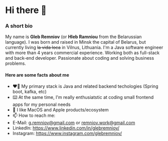 # Hi there 👋
### A short bio
My name is **Gleb Remniov** (or **Hleb Ramniou** from the Belarussian language).
I was born and raised in Minsk the capital of Belarus, but currently living ~~la vida loca~~ in Vilnus, Lithuania.
I'm a Java software engineer with more than 4 years commercial experience. Working both as full-stack and back-end developer. Passionate about coding and solving business problems.

#### Here are some facts about me
- ❤️‍🔥 My primary stack is Java and related backend techologies (Spring boot, kafka, etc)
- ⌨️ At the same time, I'm really enthusiatstic at coding small frontend apps for my personal needs
- 🍎 I like MacOS and Apple products/ecosystem
- 📫 How to reach me:
- E-Mail: [g.remniov@gmail.com](mailto:g.remniov@gmail.com) or [remniov.work@gmail.com](mailto:remniov.work@gmail.com)
- LinkedIn: https://www.linkedin.com/in/glebremniov/
- Instagram: https://www.instagram.com/glebremniov/
